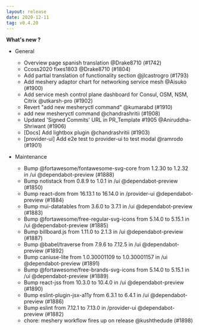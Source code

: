 ```yaml
---
layout: release
date: 2020-12-11
tag: v0.4.20
---
```


**What's new ?**

- General

  - Overview page spanish translation @Drake8710 (#1742)
  - Ccoss2020 fixes1803 @Drake8710 (#1804)
  - Add partial translation of functionality section @jlcastrogro (#1793)
  - Add meshery adaptor chart for networking service mesh @Aisuko (#1900)
  - Add service mesh control plane dashboard for Consul, OSM, NSM, Citrix @utkarsh-pro (#1902)
  - Revert "add new mesheryctl command" @kumarabd (#1910)
  - add new mesheryctl command @chandrashritii (#1908)
  - Updated 'Signed Commits' URL in PR_Template #1905 @Aniruddha-Shriwant (#1906)
  - [Docs] Add lightbox plugin @chandrashritii (#1903)
  - [provider-ui] Add e2e test to provider-ui to test modal @ramrodo (#1901)

- Maintenance

  - Bump @fortawesome/fontawesome-svg-core from 1.2.30 to 1.2.32 in /ui @dependabot-preview (#1888)
  - Bump notistack from 0.8.9 to 1.0.1 in /ui @dependabot-preview (#1850)
  - Bump react-dom from 16.13.1 to 16.14.0 in /provider-ui @dependabot-preview (#1884)
  - Bump mui-datatables from 3.6.0 to 3.7.1 in /ui @dependabot-preview (#1883)
  - Bump @fortawesome/free-regular-svg-icons from 5.14.0 to 5.15.1 in /ui @dependabot-preview (#1885)
  - Bump billboard.js from 1.11.0 to 2.1.3 in /ui @dependabot-preview (#1887)
  - Bump @babel/traverse from 7.9.6 to 7.12.5 in /ui @dependabot-preview (#1892)
  - Bump caniuse-lite from 1.0.30001109 to 1.0.30001157 in /ui @dependabot-preview (#1891)
  - Bump @fortawesome/free-brands-svg-icons from 5.14.0 to 5.15.1 in /ui @dependabot-preview (#1889)
  - Bump react-jss from 10.3.0 to 10.4.0 in /ui @dependabot-preview (#1890)
  - Bump eslint-plugin-jsx-a11y from 6.3.1 to 6.4.1 in /ui @dependabot-preview (#1886)
  - Bump eslint from 7.12.1 to 7.13.0 in /provider-ui @dependabot-preview (#1882)
  - chore: meshery workflow fires up on release @kushthedude (#1898)

